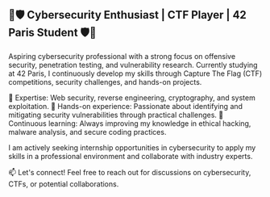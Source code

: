 ## 🦠🛡️ Cybersecurity Enthusiast | CTF Player | 42 Paris Student 🛡️🦠

Aspiring cybersecurity professional with a strong focus on offensive security, penetration testing, and vulnerability research. Currently studying at 42 Paris, I continuously develop my skills through Capture The Flag (CTF) competitions, security challenges, and hands-on projects.

🔹 Expertise: Web security, reverse engineering, cryptography, and system exploitation.
🔹 Hands-on experience: Passionate about identifying and mitigating security vulnerabilities through practical challenges.
🔹 Continuous learning: Always improving my knowledge in ethical hacking, malware analysis, and secure coding practices.

I am actively seeking internship opportunities in cybersecurity to apply my skills in a professional environment and collaborate with industry experts.

📫 Let's connect! Feel free to reach out for discussions on cybersecurity, CTFs, or potential collaborations.
